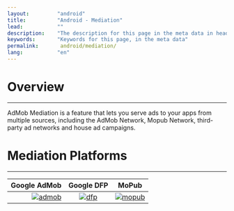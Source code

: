 ```yaml
---
layout:         "android"
title:          "Android - Mediation"
lead:           ""
description:    "The description for this page in the meta data in header."
keywords:       "Keywords for this page, in the meta data"
permalink:       android/mediation/
lang:           "en"
---
```

# Overview
---
AdMob Mediation is a feature that lets you serve ads to your apps from multiple sources, including the AdMob Network, Mopub Network, third-party ad networks and house ad campaigns.


# Mediation Platforms
---
Google AdMob    |  Google DFP |      MoPub   |  
--------------: | :----------:| :-----------:|
[![admob]][1]   | [![dfp]][2] | [![mopub]][3]|



[admob]: {{site.baseurl}}/assets/img/admob-logo.png
[dfp]:   {{site.baseurl}}/assets/img/dfp-logo.png
[mopub]: {{site.baseurl}}/assets/img/mopub-logo.png

[1]: admob
[2]: dfp
[3]: mopub
